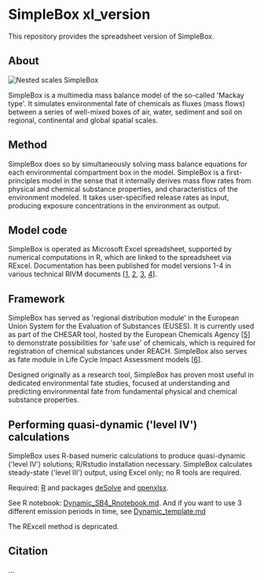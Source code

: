 # SimpleBox xl_version

This repository provides the spreadsheet version of SimpleBox.

## About

![Nested scales SimpleBox](https://www.rivm.nl/sites/default/files/2018-11/Illustratie%2520Simplebox%25204.jpg "Nested scales SimpleBox")

SimpleBox is a multimedia mass balance model of the so-called 'Mackay type'. It simulates environmental fate of chemicals as fluxes (mass flows) between a series of well-mixed boxes of air, water, sediment and soil on regional, continental and global spatial scales.

## Method

SimpleBox does so by simultaneously solving mass balance equations for each environmental
compartment box in the model. SimpleBox is a first-principles model in the sense that it internally derives mass flow rates from physical and chemical substance properties, and characteristics of the environment modeled. It takes user-specified release rates as input, producing exposure concentrations in the environment as output.

## Model code

SimpleBox is operated as Microsoft Excel spreadsheet, supported by numerical computations in R, which are linked to the spreadsheet via RExcel. Documentation has been published for model versions 1-4 in various technical RIVM documents [[1](http://rivm.nl/en/Documents_and_publications/Scientific/Reports/1993/augustus/SIMPLEBOX_a_generic_multimedia_fate_evaluation_model "SIMPLEBOX: a generic multimedia fate evaluation model"), [2](http://rivm.nl/en/Documents_and_publications/Scientific/Reports/1996/december/SimpleBox_2_0_a_nested_multimedia_fate_model_for_evaluating_the_environmental_fate_of_chemicals "SimpleBox 2.0: a nested multimedia fate model for evaluating the environmental fate of chemicals"), [3](http://rivm.nl/en/Documents_and_publications/Common_and_Present/Publications/SimpleBox_3_0_Multimedia_mass_balance_model_for_evaluating_the_fate_of_chemical_in_the_environment "SimpleBox 3.0: Multimedia mass balance model for evaluating the fate of chemical in the environment"), [4](http://rivm.nl/en/Documents_and_publications/Scientific/Reports/2016/januari/SimpleBox_4_0_A_multimedia_mass_balance_model_for_evaluating_the_fate_of_chemical_substances "SimpleBox 4.0 : A multimedia mass balance model for evaluating the fate of chemical substances")].

## Framework

SimpleBox has served as 'regional distribution module' in the European Union System for the
Evaluation of Substances (EUSES). It is currently used as part of the CHESAR tool, hosted by the European Chemicals Agency [[5](http://rivm.nl/en/Documents_and_publications/Common_and_Present/Publications/Guidance_on_information_requirements_and_chemical_safety_assessment_Chapter_R_16_Environmental_Exposure_Estimation "Guidance on information requirements and chemical safety assessment: Chapter R.16 Environmental Exposure Estimation")] to demonstrate possibilities for 'safe use' of chemicals, which is required for registration of chemical substances under REACH. SimpleBox also serves as fate module in Life Cycle Impact Assessment models [[6](http://rivm.nl/en/Documents_and_publications/Scientific/Scientific_Articles/2011/juli/USEtox_human_exposure_and_toxicity_factors_for_comparative_assessment_of_toxic_emissions_in_life_cycle_analysis_Sensitivity_to_key_chemical_properties "USEtox human exposure and toxicity factors for comparative assessment of toxic emissions in life cycle analysis: Sensitivity to key chemical properties")].

Designed originally as a research tool, SimpleBox has proven most useful in dedicated environmental fate studies, focused at understanding and predicting environmental fate from fundamental physical and chemical substance properties.

## Performing quasi-dynamic ('level IV') calculations

SimpleBox uses R-based numeric calculations to produce quasi-dynamic ('level IV') solutions; R/Rstudio installation necessary. SimpleBox calculates steady-state ('level III') output, using Excel only; no R tools are required.

Required: [R](https://www.r-project.org/) and packages [deSolve](https://cran.r-project.org/package=deSolve) and [openxlsx](https://cran.r-project.org/package=openxlsx).

See R notebook: [Dynamic_SB4_Rnotebook.md](Dynamic_SB4_Rnotebook.md). And if you want to use 3 different emission periods in time, see [Dynamic_template.md](Dynamic_tempplate.md)

The RExcell method is depricated.

## Citation

...
